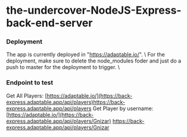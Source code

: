 # the-undercover-NodeJS-Express-back-end-server

### Deployment
The app is currently deployed in "https://adaptable.io/". \\
For the deployment, make sure to delete the node_modules foder and just do a push to master for the deployment to trigger. \\

### Endpoint to test
Get All Players: [https://adaptable.io/](https://back-express.adaptable.app/api/players)https://back-express.adaptable.app/api/players
Get Player by username: [https://adaptable.io/](https://back-express.adaptable.app/api/players/Gnizar) https://back-express.adaptable.app/api/players/Gnizar
